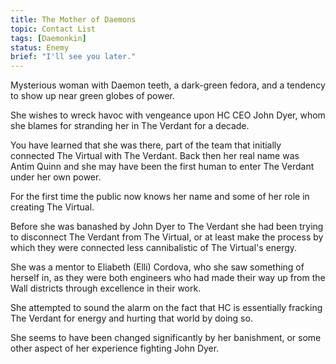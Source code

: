 ```yaml
---
title: The Mother of Daemons
topic: Contact List
tags: [Daemonkin]
status: Enemy
brief: "I'll see you later." 
---
```


Mysterious woman with Daemon teeth, a dark-green fedora, and a tendency to show up near green globes of power. 

She wishes to wreck havoc with vengeance upon HC CEO John Dyer, whom she blames for stranding her in The Verdant for a decade. 

You have learned that she was there, part of the team that initially connected The Virtual with The Verdant. Back then her real name was Antim Quinn and she may have been the first human to enter The Verdant under her own power. 

For the first time the public now knows her name and some of her role in creating The Virtual. 

Before she was banashed by John Dyer to The Verdant she had been trying to disconnect The Verdant from The Virtual, or at least make the process by which they were connected less cannibalistic of The Virtual's energy. 

She was a mentor to Eliabeth (Elli) Cordova, who she saw something of herself in, as they were both engineers who had made their way up from the Wall districts through excellence in their work.

She attempted to sound the alarm on the fact that HC is essentially fracking The Verdant for energy and hurting that world by doing so. 

She seems to have been changed significantly by her banishment, or some other aspect of her experience fighting John Dyer. 
